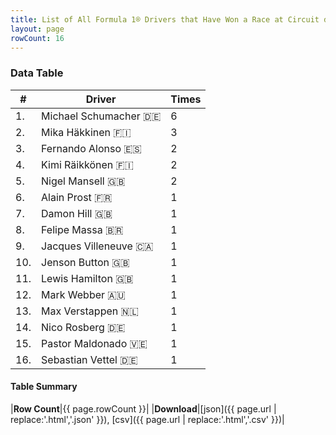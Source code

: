 ```yaml
---
title: List of All Formula 1® Drivers that Have Won a Race at Circuit de Catalunya
layout: page
rowCount: 16
---
```


<canvas id="chart" width="400" height="180"></canvas>
<script>
var data = {
    "datasets": [
        {
            "backgroundColor": "#f3a935",
            "borderColor": "#f68639",
            "borderWidth": 1,
            "data": [
                6.0,
                3.0,
                2.0,
                2.0,
                2.0,
                1.0,
                1.0,
                1.0,
                1.0,
                1.0,
                1.0,
                1.0,
                1.0,
                1.0,
                1.0,
                1.0
            ],
            "label": "Times"
        }
    ],
    "labels": [
        "Michael Schumacher",
        "Mika Häkkinen",
        "Fernando Alonso",
        "Kimi Räikkönen",
        "Nigel Mansell",
        "Alain Prost",
        "Damon Hill",
        "Felipe Massa",
        "Jacques Villeneuve",
        "Jenson Button",
        "Lewis Hamilton",
        "Mark Webber",
        "Max Verstappen",
        "Nico Rosberg",
        "Pastor Maldonado",
        "Sebastian Vettel"
    ]
};
var options = {
  legend: {
    display: false
  },
  scales: {
    xAxes: [{
      ticks: {
        beginAtZero: true,
        maxRotation: 180,
        display: window.innerWidth > 800
      }
    }],
    yAxes: [{
      ticks: {
        beginAtZero: true
      }
    }]
  },
  onResize: function(chart, size) {
    chart.options.scales.xAxes[0].ticks.display = size.width > 800;
  }
};
new Chart("chart", {
    data: data,
    type: 'bar',
    options: options
});
</script>



### Data Table

| # | Driver | Times |
|--|--|--|
| 1. | Michael Schumacher 🇩🇪 | 6 |
| 2. | Mika Häkkinen 🇫🇮 | 3 |
| 3. | Fernando Alonso 🇪🇸 | 2 |
| 4. | Kimi Räikkönen 🇫🇮 | 2 |
| 5. | Nigel Mansell 🇬🇧 | 2 |
| 6. | Alain Prost 🇫🇷 | 1 |
| 7. | Damon Hill 🇬🇧 | 1 |
| 8. | Felipe Massa 🇧🇷 | 1 |
| 9. | Jacques Villeneuve 🇨🇦 | 1 |
| 10. | Jenson Button 🇬🇧 | 1 |
| 11. | Lewis Hamilton 🇬🇧 | 1 |
| 12. | Mark Webber 🇦🇺 | 1 |
| 13. | Max Verstappen 🇳🇱 | 1 |
| 14. | Nico Rosberg 🇩🇪 | 1 |
| 15. | Pastor Maldonado 🇻🇪 | 1 |
| 16. | Sebastian Vettel 🇩🇪 | 1 |

#### Table Summary

|**Row Count**|{{ page.rowCount }}|
|**Download**|[json]({{ page.url | replace:'.html','.json' }}), [csv]({{ page.url | replace:'.html','.csv' }})|
